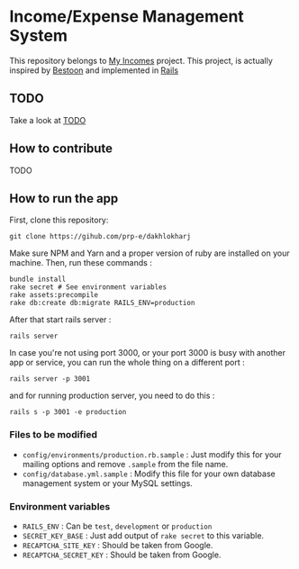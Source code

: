 # Income/Expense Management System 

This repository belongs to [My Incomes](https://myincomes.ir) project. This project, is actually inspired by [Bestoon](https://github.com/jadijadi/bestoon) and implemented in [Rails](https://rubyonrails.org)

## TODO 
Take a look at [TODO](TODO.md)

## How to contribute 

TODO

## How to run the app 

First, clone this repository: 

```
git clone https://gihub.com/prp-e/dakhlokharj 
``` 

Make sure NPM and Yarn and a proper version of ruby are installed on your machine. 
Then, run these commands : 

```
bundle install 
rake secret # See environment variables 
rake assets:precompile 
rake db:create db:migrate RAILS_ENV=production 
``` 

After that start rails server : 

```
rails server 
``` 

In case you're not using port 3000, or your port 3000 is busy with another app or service, you can run the whole thing on a different port : 

```
rails server -p 3001 
``` 

and for running production server, you need to do this : 

```
rails s -p 3001 -e production 
``` 

### Files to be modified 

* ```config/environments/production.rb.sample``` : Just modify this for your mailing options and remove `.sample` from the file name. 
* ```config/database.yml.sample``` : Modify this file for your own database management system or your MySQL settings. 

### Environment variables 

* ```RAILS_ENV``` : Can be `test`, `development` or `production`
* ```SECRET_KEY_BASE``` : Just add output of `rake secret` to this variable. 
* ```RECAPTCHA_SITE_KEY``` : Should be taken from Google. 
* ```RECAPTCHA_SECRET_KEY``` : Should be taken from Google. 